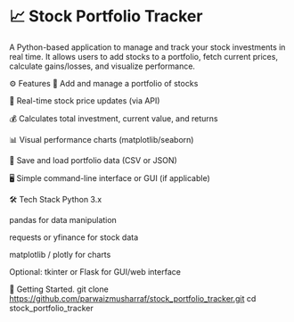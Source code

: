 # 📈 Stock Portfolio Tracker

A Python-based application to manage and track your stock investments in real time. It allows users to add stocks to a portfolio, fetch current prices, calculate gains/losses, and visualize performance.

⚙️ Features
🧾 Add and manage a portfolio of stocks

🔄 Real-time stock price updates (via API)

💰 Calculates total investment, current value, and returns

📊 Visual performance charts (matplotlib/seaborn)

📂 Save and load portfolio data (CSV or JSON)

🖥️ Simple command-line interface or GUI (if applicable)

🛠️ Tech Stack
Python 3.x

pandas for data manipulation

requests or yfinance for stock data

matplotlib / plotly for charts

Optional: tkinter or Flask for GUI/web interface

🚀 Getting Started.
git clone https://github.com/parwaizmusharraf/stock_portfolio_tracker.git
cd stock_portfolio_tracker
